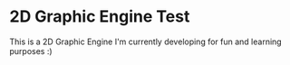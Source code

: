 # 2D Graphic Engine Test
This is a 2D Graphic Engine I'm currently developing for fun and learning purposes :)


